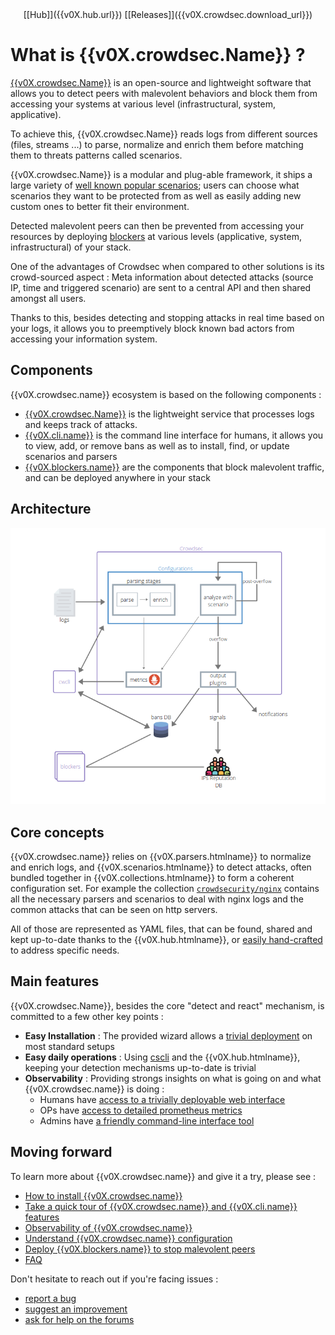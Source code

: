 <center>[[Hub]]({{v0X.hub.url}}) [[Releases]]({{v0X.crowdsec.download_url}})</center>

# What is {{v0X.crowdsec.Name}} ?

[{{v0X.crowdsec.Name}}]({{v0X.crowdsec.url}}) is an open-source and lightweight software that allows you to detect peers with malevolent behaviors and block them from accessing your systems at various level (infrastructural, system, applicative).

To achieve this, {{v0X.crowdsec.Name}} reads logs from different sources (files, streams ...) to parse, normalize and enrich them before matching them to threats patterns called scenarios. 

{{v0X.crowdsec.Name}} is a modular and plug-able framework, it ships a large variety of [well known popular scenarios](https://hub.crowdsec.net/browse/#configurations); users can choose what scenarios they want to be protected from as well as easily adding new custom ones to better fit their environment.

Detected malevolent peers can then be prevented from accessing your resources by deploying [blockers]({{v0X.hub.plugins_url}}) at various levels (applicative, system, infrastructural) of your stack.

One of the advantages of Crowdsec when compared to other solutions is its crowd-sourced aspect : Meta information about detected attacks (source IP, time and triggered scenario) are sent to a central API and then shared amongst all users.

Thanks to this, besides detecting and stopping attacks in real time based on your logs, it allows you to preemptively block known bad actors from accessing your information system.


## Components

{{v0X.crowdsec.name}} ecosystem is based on the following components :

 - [{{v0X.crowdsec.Name}}]({{v0X.crowdsec.url}}) is the lightweight service that processes logs and keeps track of attacks.
 - [{{v0X.cli.name}}]({{v0X.cli.main_doc}}) is the command line interface for humans, it allows you to view, add, or remove bans as well as to install, find, or update scenarios and parsers
 - [{{v0X.blockers.name}}]({{v0X.hub.plugins_url}}) are the components that block malevolent traffic, and can be deployed anywhere in your stack

## Architecture

![Architecture](assets/images/crowdsec_architecture.png)


## Core concepts

{{v0X.crowdsec.name}} relies on {{v0X.parsers.htmlname}} to normalize and enrich logs, and {{v0X.scenarios.htmlname}} to detect attacks, often bundled together in {{v0X.collections.htmlname}} to form a coherent configuration set. For example the collection [`crowdsecurity/nginx`](https://hub.crowdsec.net/author/crowdsecurity/collections/nginx) contains all the necessary parsers and scenarios to deal with nginx logs and the common attacks that can be seen on http servers.

All of those are represented as YAML files, that can be found, shared and kept up-to-date thanks to the {{v0X.hub.htmlname}}, or [easily hand-crafted](/Crowdsec/v0/write_configurations/scenarios/) to address specific needs.


## Main features

{{v0X.crowdsec.Name}}, besides the core "detect and react" mechanism,  is committed to a few other key points :

 - **Easy Installation** : The provided wizard allows a [trivial deployment](/Crowdsec/v0/getting_started/installation/#using-the-interactive-wizard) on most standard setups
 - **Easy daily operations** : Using [cscli](/Crowdsec/v0/cscli/cscli_upgrade/) and the {{v0X.hub.htmlname}}, keeping your detection mechanisms up-to-date is trivial
 - **Observability** : Providing strongs insights on what is going on and what {{v0X.crowdsec.name}} is doing :
    - Humans have [access to a trivially deployable web interface](/Crowdsec/v0/observability/dashboard/)
    - OPs have [access to detailed prometheus metrics](/Crowdsec/v0/observability/prometheus/)
    - Admins have [a friendly command-line interface tool](/Crowdsec/v0/observability/command_line/) 

## Moving forward

To learn more about {{v0X.crowdsec.name}} and give it a try, please see :

 - [How to install {{v0X.crowdsec.name}}](/Crowdsec/v0/getting_started/installation/)
 - [Take a quick tour of {{v0X.crowdsec.name}} and {{v0X.cli.name}} features](/Crowdsec/v0/getting_started/crowdsec-tour/)
 - [Observability of {{v0X.crowdsec.name}}](/Crowdsec/v0/observability/overview/)
 - [Understand {{v0X.crowdsec.name}} configuration](/Crowdsec/v0/getting_started/concepts/)
 - [Deploy {{v0X.blockers.name}} to stop malevolent peers](/Crowdsec/v0/blockers/)
 - [FAQ](getting_started/FAQ/)

Don't hesitate to reach out if you're facing issues :

 - [report a bug](https://github.com/crowdsecurity/crowdsec/issues/new?assignees=&labels=bug&template=bug_report.md&title=Bug%2F)
 - [suggest an improvement](https://github.com/crowdsecurity/crowdsec/issues/new?assignees=&labels=enhancement&template=feature_request.md&title=Improvment%2F)
 - [ask for help on the forums](https://discourse.crowdsec.net)

